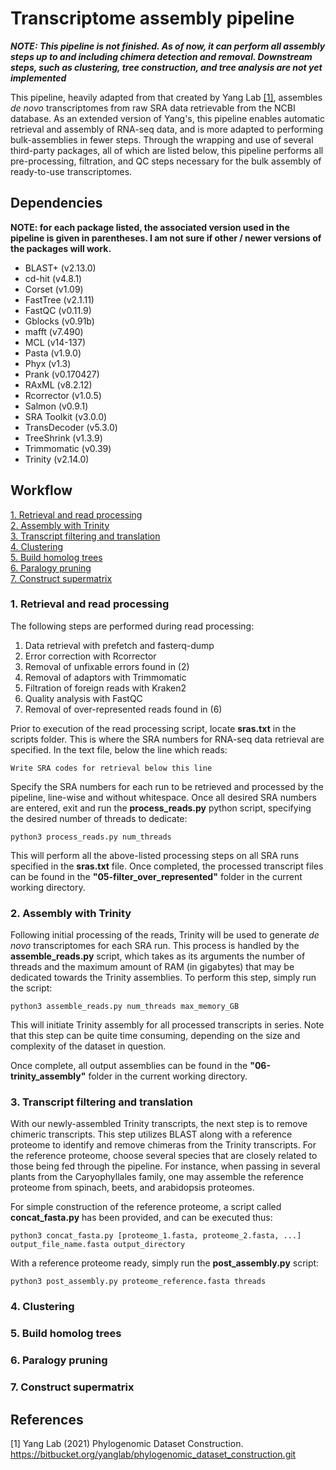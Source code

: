 # Transcriptome assembly pipeline

***NOTE: This pipeline is not finished. As of now, it can perform all assembly steps up to and including chimera detection and removal. Downstream steps, such as clustering, tree construction, and tree analysis are not yet implemented***

This pipeline, heavily adapted from that created by Yang Lab [[1]](#1), assembles *de novo* transcriptomes from raw SRA data retrievable from the NCBI database. As an extended version of Yang's, this pipeline enables automatic retrieval and assembly of RNA-seq data, and is more adapted to performing bulk-assemblies in fewer steps. Through the wrapping and use of several third-party packages, all of which are listed below, this pipeline performs all pre-processing, filtration, and QC steps necessary for the bulk assembly of ready-to-use transcriptomes.

## Dependencies
**NOTE: for each package listed, the associated version used in the pipeline is given in parentheses. I am not sure if other / newer versions of the packages will work.**

- BLAST+ (v2.13.0)
- cd-hit (v4.8.1)
- Corset (v1.09)
- FastTree (v2.1.11)
- FastQC (v0.11.9)
- Gblocks (v0.91b)
- mafft (v7.490)
- MCL (v14-137)
- Pasta (v1.9.0)
- Phyx (v1.3)
- Prank (v0.170427)
- RAxML (v8.2.12)
- Rcorrector (v1.0.5)
- Salmon (v0.9.1)
- SRA Toolkit (v3.0.0)
- TransDecoder (v5.3.0)
- TreeShrink (v1.3.9)
- Trimmomatic (v0.39)
- Trinity (v2.14.0)

## Workflow

[1. Retrieval and read processing](#read_processing)  
[2. Assembly with Trinity](#trinity)  
[3. Transcript filtering and translation](#filt_trans)  
[4. Clustering](#clustering)  
[5. Build homolog trees](#homo_trees)  
[6. Paralogy pruning](#para_prune)  
[7. Construct supermatrix](#supermatrix)  


### 1. Retrieval and read processing <a name="read_processing"></a>

The following steps are performed during read processing:

1. Data retrieval with prefetch and fasterq-dump
2. Error correction with Rcorrector
3. Removal of unfixable errors found in (2)
4. Removal of adaptors with Trimmomatic
5. Filtration of foreign reads with Kraken2
6. Quality analysis with FastQC
7. Removal of over-represented reads found in (6)

Prior to execution of the read processing script, locate **sras.txt** in the scripts folder. This is where the SRA numbers for RNA-seq data retrieval are specified. In the text file, below the line which reads: 
```
Write SRA codes for retrieval below this line
```
Specify the SRA numbers for each run to be retrieved and processed by the pipeline, line-wise and without whitespace. Once all desired SRA numbers are entered, exit and run the **process_reads.py** python script, specifying the desired number of threads to dedicate:
```
python3 process_reads.py num_threads
```
This will perform all the above-listed processing steps on all SRA runs specified in the **sras.txt** file. Once completed, the processed transcript files can be found in the **"05-filter_over_represented"** folder in the current working directory.

### 2. Assembly with Trinity <a name="trinity"></a>

Following initial processing of the reads, Trinity will be used to generate *de novo* transcriptomes for each SRA run. This process is handled by the **assemble_reads.py** script, which takes as its arguments the number of threads and the maximum amount of RAM (in gigabytes) that may be dedicated towards the Trinity assemblies. To perform this step, simply run the script:
```
python3 assemble_reads.py num_threads max_memory_GB
```
This will initiate Trinity assembly for all processed transcripts in series. Note that this step can be quite time consuming, depending on the size and complexity of the dataset in question.

Once complete, all output assemblies can be found in the **"06-trinity_assembly"** folder in the current working directory.

### 3. Transcript filtering and translation <a name="filt_trans"></a>

With our newly-assembled Trinity transcripts, the next step is to remove chimeric transcripts. This step utilizes BLAST along with a reference proteome to identify and remove chimeras from the Trinity transcripts. For the reference proteome, choose several species that are closely related to those being fed through the pipeline. For instance, when passing in several plants from the Caryophyllales family, one may assemble the reference proteome from spinach, beets, and arabidopsis proteomes.

For simple construction of the reference proteome, a script called **concat_fasta.py** has been provided, and can be executed thus:
```
python3 concat_fasta.py [proteome_1.fasta, proteome_2.fasta, ...] output_file_name.fasta output_directory
```
With a reference proteome ready, simply run the **post_assembly.py** script:
```
python3 post_assembly.py proteome_reference.fasta threads
```

### 4. Clustering <a name="clustering"></a>

### 5. Build homolog trees <a name="homo_trees"></a>

### 6. Paralogy pruning <a name="para_prune"></a>

### 7. Construct supermatrix <a name="supermatrix"></a>

## References
<a id= "1">[1]</a>  Yang Lab (2021) Phylogenomic Dataset Construction. https://bitbucket.org/yanglab/phylogenomic_dataset_construction.git


